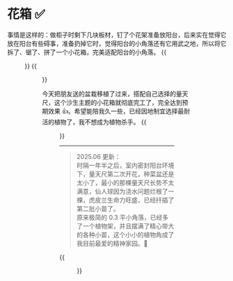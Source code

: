 # 花箱 ✅


<!--more-->
事情是这样的：做柜子时剩下几块板材，钉了个花架准备放阳台，后来实在觉得它放在阳台有些碍事，准备扔掉它时，觉得阳台的小角落还有它用武之地，所以将它拆了、锯了、拼了一个小花箱，完美适配阳台的小角落。
{{<figure src="https://jiangbao-1258001083.cos.ap-shanghai.myqcloud.com/huaxiang01.jpg" width="500" title="改造前后">}}
{{<figure src="https://jiangbao-1258001083.cos.ap-shanghai.myqcloud.com/huaxiang03.jpg" width="500" title="实际效果">}}

今天把朋友送的盆栽移植了过来，搭配自己选择的量天尺，这个沙生主题的小花箱就彻底完工了，完全达到预期效果 👍。希望能陪我久一些，已经因地制宜选择最耐活的植物了，我不想成为植物杀手。
{{<figure src="https://jiangbao-1258001083.cos.ap-shanghai.myqcloud.com/huaxiang02.jpg" width="500" title="最终状态">}}

---
> 2025.06 更新：  
时隔一年半之后，室内密封阳台环境下，量天尺第二次开花，种菜盆还是太小了，最小的那棵量天尺长势不太满意，仙人球因为浇水问题烂根了一棵，虎皮兰生命力旺盛，已经扦插了第二批小苗了。  
原来极简的 0.3 平小角落，已经多了一个植物架，并且摆满了精心带大的各种小苗，这个小小的植物角成了我目前最爱的精神家园。🌵

{{<figure src="https://jiangbao-1258001083.cos.ap-shanghai.myqcloud.com/huaxiang04.jpg" width="500">}}
